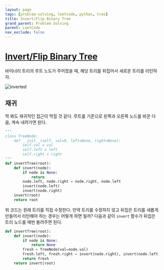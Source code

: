 ```yaml
---
layout: page
tags: [problem-solving, leetcode, python, tree]
title: Invert/Flip Binary Tree
grand_parent: Problem Solving
parent: LeetCode
nav_exclude: false
---
```


# [Invert/Flip Binary Tree](https://leetcode.com/problems/invert-binary-tree/)

 바이너리 트리의 루트 노도가 주어졌을 때, 해당 트리를 뒤집어서 새로운
 트리를 리턴하자.

![inverted](https://assets.leetcode.com/uploads/2021/03/14/invert1-tree.jpg)

## 재귀

 딱 봐도 재귀적인 접근이 먹힐 것 같다. 루트를 기준으로 왼쪽과 오른쪽
 노드를 바꾼 다음, 계속 내려가면 된다.

```python
"""
class TreeNode:
    def __init__(self, val=0, left=None, right=None):
        self.val = val
        self.left = left
        self.right = right
"""
def invertTree(root):
    def invert(node):
        if node is None:
            return
        node.left, node.right = node.right, node.left
        invert(node.left)
        invert(node.right)
    invert(root)
    return root
```

 위 코드는 원래 트리를 직접 수정한다. 만약 트리를 수정하지 않고 뒤집은
 트리를 새롭게 만들어서 리턴해야 하는 경우는 어떻게 하면 될까? 다음과
 같이 `invert` 함수가 뒤집은 트리 노드를 매번 돌려주면 된다.

```python
def invertTree(root):
    def invert(node):
        if node is None:
            return None
        fresh = TreeNode(val=node.val)
        fresh.left, fresh.right = invert(node.right), invert(node.left)
        return fresh
    return invert(root)
```
